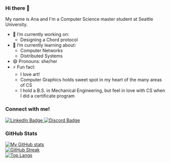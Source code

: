 ### Hi there 👋

My name is Ana and I'm a Computer Science master student at Seattle University.

- 🔭 I’m currently working on:
  - Designing a Chord protocol
- 🌱 I’m currently learning about:
  - Computer Networks
  - Distributed Systems
- 😄 Pronouns: she/her
- ⚡ Fun fact:
  - I love art!
  - Computer Graphics holds sweet spot in my heart of the many areas of CS
  - I hold a B.S. in Mechanical Engineering, but feel in love with CS when I did a certificate program

### Connect with me!
<div>
  <div>
    <a href="https://www.linkedin.com/in/anamendes23/">
      <img alt="LinkedIn Badge" src="https://img.shields.io/badge/LinkedIn-0e76a8?style=for-the-badge&logo=linkedin&logoColor=white" />
    </a>
    <a href="">
      <img alt="Discord Badge" src="https://img.shields.io/badge/Discord-catterwocky%234646-%237289da?style=for-the-badge&logo=discord&logoColor=white" />
    </a>
  </div>
</div>
<div>

### GitHub Stats
[![My GitHub stats](https://github-readme-stats.vercel.app/api?username=anamendes23&count_private=true&show_icons=true)](https://github.com/anuraghazra/github-readme-stats)\
[![GitHub Streak](http://github-readme-streak-stats.herokuapp.com?user=anamendes23)](https://git.io/streak-stats)\
[![Top Langs](https://github-readme-stats.vercel.app/api/top-langs/?username=anamendes23&layout=compact&langs_count=10&exclude_repo=anamendes23&hide=TypeScript,JavaScript,SCSS,CSS,HTML,Batchfile,Shell,Makefile,Lex,PHP,ASP)](https://github.com/anuraghazra/github-readme-stats)

<!--
**anamendes23/anamendes23** is a ✨ _special_ ✨ repository because its `README.md` (this file) appears on your GitHub profile.

Here are some ideas to get you started:

- 🔭 I’m currently working on ...
- 🌱 I’m currently learning ...
- 👯 I’m looking to collaborate on ...
- 🤔 I’m looking for help with ...
- 💬 Ask me about ...
- 📫 How to reach me: ...
- 😄 Pronouns: ...
- ⚡ Fun fact: ...
-->
